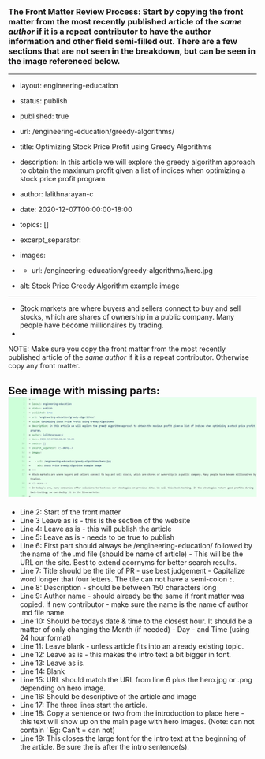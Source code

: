 ### The Front Matter Review Process: Start by copying the front matter from the most recently published article of the *same author* if it is a repeat contributor to have the author information and other field semi-filled out. There are a few sections that are not seen in the breakdown, but can be seen in the image referenced below.
 ---
- layout: engineering-education
- status: publish
- published: true
- url: /engineering-education/greedy-algorithms/
- title: Optimizing Stock Price Profit using Greedy Algorithms
- description: In this article we will explore the greedy algorithm approach to obtain the maximum profit given a list of indices when optimizing a stock price profit program.
- author: lalithnarayan-c
- date: 2020-12-07T00:00:00-18:00
- topics: []
- excerpt_separator: <!--more-->
- images:

-  - url: /engineering-education/greedy-algorithms/hero.jpg
-    alt: Stock Price Greedy Algorithm example image
- ---
- Stock markets are where buyers and sellers connect to buy and sell stocks, which are shares of ownership in a public company. Many people have become millionaires by trading.
- <!--more-->

NOTE: Make sure you copy the front matter from the most recently published article of the *same author* if it is a repeat contributor. Otherwise copy any front matter.

See image with missing parts:
![Front Matter Image](/images/frontmatter.JPG)
---

- Line 2: Start of the front matter
- Line 3  Leave as is - this is the section of the website
- Line 4: Leave as is - this will publish the article
- Line 5: Leave as is - needs to be true to publish
- Line 6: First part should always be /engineering-education/ followed by the name of the .md file (should be name of article) - This will be the URL on the site. Best to extend acornyms for better search results.
- Line 7: Title should be the tile of PR - use best judgement - Capitalize word longer that four letters. The tile can not have a semi-colon `:`.
- Line 8: Description - should be between 150 characters long
- Line 9: Author name - should already be the same if front matter was copied. If new contributor - make sure the name is the name of author .md file name.
- Line 10: Should be todays date & time to the closest hour. It should be a matter of only changing the Month (if needed) - Day - and Time (using 24 hour format)
- Line 11: Leave blank - unless article fits into an already existing topic.
- Line 12: Leave as is - this makes the intro text a bit bigger in font.
- Line 13: Leave as is.
- Line 14: Blank
- Line 15: URL should match the URL from line 6 plus the hero.jpg or .png depending on hero image.
- Line 16: Should be descriptive of the article and image
- Line 17: The three lines start the article.
- Line 18: Copy a sentence or two from the introduction to place here - this text will show up on the main page with hero images. (Note: can not contain ' Eg: Can't = can not)
- Line 19: This closes the large font for the intro text at the beginning of the article. Be sure the <!--more--> is after the intro sentence(s).
